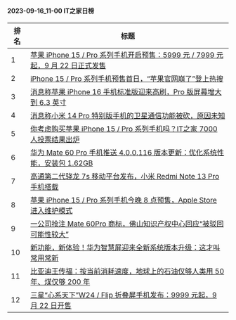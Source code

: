#### 2023-09-16_11-00  IT之家日榜

| 排名 | 标题|
| --- | ---|
| 1 | [苹果 iPhone 15 / Pro 系列手机开启预售：5999 元 / 7999 元起，9 月 22 日正式发售](https://www.ithome.com/0/719/469.htm) |
| 2 | [iPhone 15 / Pro 系列手机预售首日，“苹果官网崩了”登上热搜](https://www.ithome.com/0/719/481.htm) |
| 3 | [消息称苹果 iPhone 16 手机标准版迎来高刷，Pro 版屏幕增大到 6.3 英寸](https://www.ithome.com/0/719/405.htm) |
| 4 | [消息称小米 14 Pro 特别版手机的卫星通信功能被砍，原因未知](https://www.ithome.com/0/719/491.htm) |
| 5 | [你考虑购买苹果 iPhone 15 / Pro 系列手机吗？IT之家 7000 人投票结果出炉](https://www.ithome.com/0/719/382.htm) |
| 6 | [华为 Mate 60 Pro 手机推送 4.0.0.116 版本更新：优化系统性能，安装包 1.62GB](https://www.ithome.com/0/719/499.htm) |
| 7 | [高通第二代骁龙 7s 移动平台发布，小米 Redmi Note 13 Pro 手机搭载](https://www.ithome.com/0/719/386.htm) |
| 8 | [苹果 iPhone 15 / Pro 系列手机今晚 8 点预售，Apple Store 进入维护模式](https://www.ithome.com/0/719/362.htm) |
| 9 | [一公司抢注 Mate 60Pro 商标，佛山知识产权中心回应“被驳回可能性较大”](https://www.ithome.com/0/719/443.htm) |
| 10 | [新功能，新体验！华为智慧屏迎来全新系统版本升级：这才叫常用常新](https://www.ithome.com/0/719/337.htm) |
| 11 | [比亚迪王传福：按当前消耗速度，地球上的石油仅够人类用 50 年、煤仅够 200 年](https://www.ithome.com/0/719/422.htm) |
| 12 | [三星“心系天下”W24 / Flip 折叠屏手机发布：9999 元起，9 月 22 日开售](https://www.ithome.com/0/719/456.htm) |
